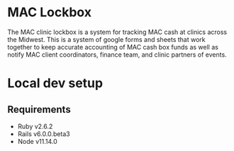 # MAC Lockbox

The MAC clinic lockbox is a system for tracking MAC cash at clinics across the Midwest. This is a system of google forms and sheets that work together to keep accurate accounting of MAC cash box funds as well as notify MAC client coordinators, finance team, and clinic partners of events.

# Local dev setup
## Requirements
* Ruby  v2.6.2
* Rails v6.0.0.beta3
* Node  v11.14.0

##
